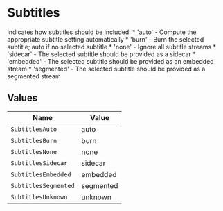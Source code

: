 # Subtitles

Indicates how subtitles should be included: * 'auto' - Compute the appropriate subtitle setting automatically * 'burn' - Burn the selected subtitle; auto if no selected subtitle * 'none' - Ignore all subtitle streams * 'sidecar' - The selected subtitle should be provided as a sidecar * 'embedded' - The selected subtitle should be provided as an embedded stream * 'segmented' - The selected subtitle should be provided as a segmented stream



## Values

| Name                 | Value                |
| -------------------- | -------------------- |
| `SubtitlesAuto`      | auto                 |
| `SubtitlesBurn`      | burn                 |
| `SubtitlesNone`      | none                 |
| `SubtitlesSidecar`   | sidecar              |
| `SubtitlesEmbedded`  | embedded             |
| `SubtitlesSegmented` | segmented            |
| `SubtitlesUnknown`   | unknown              |